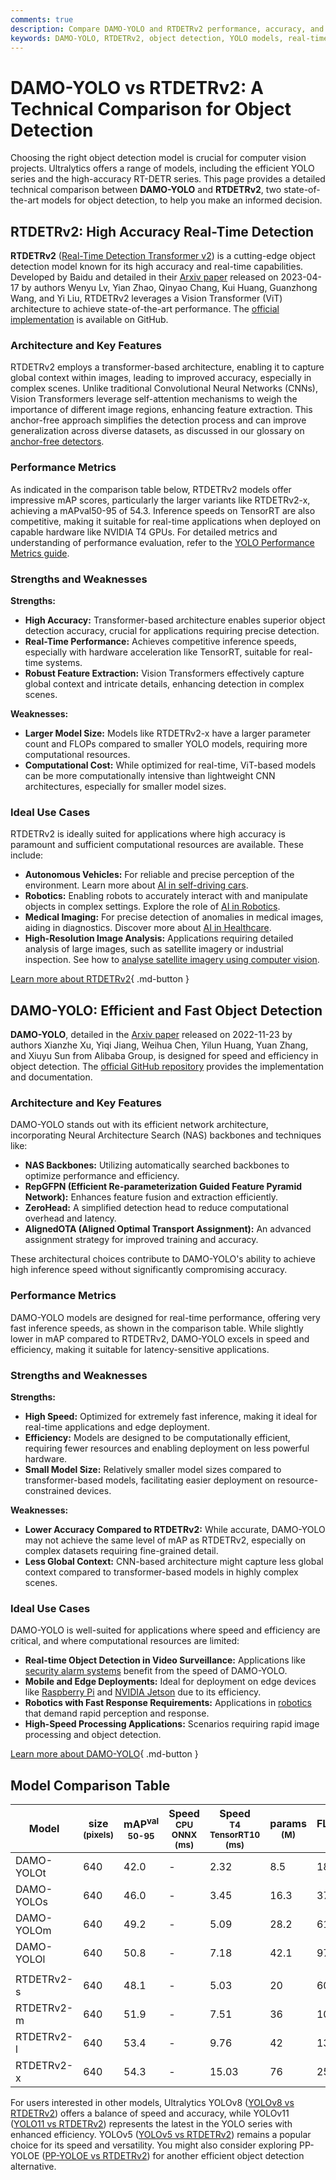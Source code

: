 ```yaml
---
comments: true
description: Compare DAMO-YOLO and RTDETRv2 performance, accuracy, and use cases. Explore insights for efficient and high-accuracy object detection in real-time.
keywords: DAMO-YOLO, RTDETRv2, object detection, YOLO models, real-time detection, transformer models, computer vision, model comparison, AI, machine learning
---
```


# DAMO-YOLO vs RTDETRv2: A Technical Comparison for Object Detection

Choosing the right object detection model is crucial for computer vision projects. Ultralytics offers a range of models, including the efficient YOLO series and the high-accuracy RT-DETR series. This page provides a detailed technical comparison between **DAMO-YOLO** and **RTDETRv2**, two state-of-the-art models for object detection, to help you make an informed decision.

<script async src="https://cdn.jsdelivr.net/npm/chart.js"></script>
<script defer src="../../javascript/benchmark.js"></script>

<canvas id="modelComparisonChart" width="1024" height="400" active-models='["DAMO-YOLO", "RTDETRv2"]'></canvas>

## RTDETRv2: High Accuracy Real-Time Detection

**RTDETRv2** ([Real-Time Detection Transformer v2](https://docs.ultralytics.com/models/rtdetr/)) is a cutting-edge object detection model known for its high accuracy and real-time capabilities. Developed by Baidu and detailed in their [Arxiv paper](https://arxiv.org/abs/2304.08069) released on 2023-04-17 by authors Wenyu Lv, Yian Zhao, Qinyao Chang, Kui Huang, Guanzhong Wang, and Yi Liu, RTDETRv2 leverages a Vision Transformer (ViT) architecture to achieve state-of-the-art performance. The [official implementation](https://github.com/lyuwenyu/RT-DETR/tree/main/rtdetrv2_pytorch) is available on GitHub.

### Architecture and Key Features

RTDETRv2 employs a transformer-based architecture, enabling it to capture global context within images, leading to improved accuracy, especially in complex scenes. Unlike traditional Convolutional Neural Networks (CNNs), Vision Transformers leverage self-attention mechanisms to weigh the importance of different image regions, enhancing feature extraction. This anchor-free approach simplifies the detection process and can improve generalization across diverse datasets, as discussed in our glossary on [anchor-free detectors](https://www.ultralytics.com/glossary/anchor-free-detectors).

### Performance Metrics

As indicated in the comparison table below, RTDETRv2 models offer impressive mAP scores, particularly the larger variants like RTDETRv2-x, achieving a mAPval50-95 of 54.3. Inference speeds on TensorRT are also competitive, making it suitable for real-time applications when deployed on capable hardware like NVIDIA T4 GPUs. For detailed metrics and understanding of performance evaluation, refer to the [YOLO Performance Metrics guide](https://docs.ultralytics.com/guides/yolo-performance-metrics/).

### Strengths and Weaknesses

**Strengths:**

- **High Accuracy:** Transformer-based architecture enables superior object detection accuracy, crucial for applications requiring precise detection.
- **Real-Time Performance:** Achieves competitive inference speeds, especially with hardware acceleration like TensorRT, suitable for real-time systems.
- **Robust Feature Extraction:** Vision Transformers effectively capture global context and intricate details, enhancing detection in complex scenes.

**Weaknesses:**

- **Larger Model Size:** Models like RTDETRv2-x have a larger parameter count and FLOPs compared to smaller YOLO models, requiring more computational resources.
- **Computational Cost:** While optimized for real-time, ViT-based models can be more computationally intensive than lightweight CNN architectures, especially for smaller model sizes.

### Ideal Use Cases

RTDETRv2 is ideally suited for applications where high accuracy is paramount and sufficient computational resources are available. These include:

- **Autonomous Vehicles:** For reliable and precise perception of the environment. Learn more about [AI in self-driving cars](https://www.ultralytics.com/solutions/ai-in-self-driving).
- **Robotics:** Enabling robots to accurately interact with and manipulate objects in complex settings. Explore the role of [AI in Robotics](https://www.ultralytics.com/blog/from-algorithms-to-automation-ais-role-in-robotics).
- **Medical Imaging:** For precise detection of anomalies in medical images, aiding in diagnostics. Discover more about [AI in Healthcare](https://www.ultralytics.com/solutions/ai-in-healthcare).
- **High-Resolution Image Analysis:** Applications requiring detailed analysis of large images, such as satellite imagery or industrial inspection. See how to [analyse satellite imagery using computer vision](https://www.ultralytics.com/blog/using-computer-vision-to-analyse-satellite-imagery).

[Learn more about RTDETRv2](https://docs.ultralytics.com/models/rtdetr/){ .md-button }

## DAMO-YOLO: Efficient and Fast Object Detection

**DAMO-YOLO**, detailed in the [Arxiv paper](https://arxiv.org/abs/2211.15444v2) released on 2022-11-23 by authors Xianzhe Xu, Yiqi Jiang, Weihua Chen, Yilun Huang, Yuan Zhang, and Xiuyu Sun from Alibaba Group, is designed for speed and efficiency in object detection. The [official GitHub repository](https://github.com/tinyvision/DAMO-YOLO) provides the implementation and documentation.

### Architecture and Key Features

DAMO-YOLO stands out with its efficient network architecture, incorporating Neural Architecture Search (NAS) backbones and techniques like:

- **NAS Backbones:** Utilizing automatically searched backbones to optimize performance and efficiency.
- **RepGFPN (Efficient Re-parameterization Guided Feature Pyramid Network):** Enhances feature fusion and extraction efficiently.
- **ZeroHead:** A simplified detection head to reduce computational overhead and latency.
- **AlignedOTA (Aligned Optimal Transport Assignment):** An advanced assignment strategy for improved training and accuracy.

These architectural choices contribute to DAMO-YOLO's ability to achieve high inference speed without significantly compromising accuracy.

### Performance Metrics

DAMO-YOLO models are designed for real-time performance, offering very fast inference speeds, as shown in the comparison table. While slightly lower in mAP compared to RTDETRv2, DAMO-YOLO excels in speed and efficiency, making it suitable for latency-sensitive applications.

### Strengths and Weaknesses

**Strengths:**

- **High Speed:** Optimized for extremely fast inference, making it ideal for real-time applications and edge deployment.
- **Efficiency:** Models are designed to be computationally efficient, requiring fewer resources and enabling deployment on less powerful hardware.
- **Small Model Size:** Relatively smaller model sizes compared to transformer-based models, facilitating easier deployment on resource-constrained devices.

**Weaknesses:**

- **Lower Accuracy Compared to RTDETRv2:** While accurate, DAMO-YOLO may not achieve the same level of mAP as RTDETRv2, especially on complex datasets requiring fine-grained detail.
- **Less Global Context:** CNN-based architecture might capture less global context compared to transformer-based models in highly complex scenes.

### Ideal Use Cases

DAMO-YOLO is well-suited for applications where speed and efficiency are critical, and where computational resources are limited:

- **Real-time Object Detection in Video Surveillance:** Applications like [security alarm systems](https://docs.ultralytics.com/guides/security-alarm-system/) benefit from the speed of DAMO-YOLO.
- **Mobile and Edge Deployments:** Ideal for deployment on edge devices like [Raspberry Pi](https://docs.ultralytics.com/guides/raspberry-pi/) and [NVIDIA Jetson](https://docs.ultralytics.com/guides/nvidia-jetson/) due to its efficiency.
- **Robotics with Fast Response Requirements:** Applications in [robotics](https://www.ultralytics.com/glossary/robotics) that demand rapid perception and response.
- **High-Speed Processing Applications:** Scenarios requiring rapid image processing and object detection.

[Learn more about DAMO-YOLO](https://github.com/tinyvision/DAMO-YOLO/blob/master/README.md){ .md-button }

## Model Comparison Table

| Model      | size<br><sup>(pixels) | mAP<sup>val<br>50-95 | Speed<br><sup>CPU ONNX<br>(ms) | Speed<br><sup>T4 TensorRT10<br>(ms) | params<br><sup>(M) | FLOPs<br><sup>(B) |
|------------|-----------------------|----------------------|--------------------------------|-------------------------------------|--------------------|-------------------|
| DAMO-YOLOt | 640                   | 42.0                 | -                              | 2.32                                | 8.5                | 18.1              |
| DAMO-YOLOs | 640                   | 46.0                 | -                              | 3.45                                | 16.3               | 37.8              |
| DAMO-YOLOm | 640                   | 49.2                 | -                              | 5.09                                | 28.2               | 61.8              |
| DAMO-YOLOl | 640                   | 50.8                 | -                              | 7.18                                | 42.1               | 97.3              |
|            |                       |                      |                                |                                     |                    |                   |
| RTDETRv2-s | 640                   | 48.1                 | -                              | 5.03                                | 20                 | 60                |
| RTDETRv2-m | 640                   | 51.9                 | -                              | 7.51                                | 36                 | 100               |
| RTDETRv2-l | 640                   | 53.4                 | -                              | 9.76                                | 42                 | 136               |
| RTDETRv2-x | 640                   | 54.3                 | -                              | 15.03                               | 76                 | 259               |

For users interested in other models, Ultralytics YOLOv8 ([YOLOv8 vs RTDETRv2](https://docs.ultralytics.com/compare/yolov8-vs-rtdetr/)) offers a balance of speed and accuracy, while YOLOv11 ([YOLO11 vs RTDETRv2](https://docs.ultralytics.com/compare/rtdetr-vs-yolo11/)) represents the latest in the YOLO series with enhanced efficiency. YOLOv5 ([YOLOv5 vs RTDETRv2](https://docs.ultralytics.com/compare/yolov5-vs-rtdetr/)) remains a popular choice for its speed and versatility. You might also consider exploring PP-YOLOE ([PP-YOLOE vs RTDETRv2](https://docs.ultralytics.com/compare/rtdetr-vs-pp-yoloe/)) for another efficient object detection alternative.
